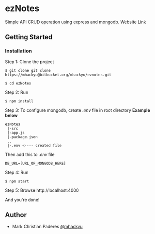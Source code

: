 # ezNotes

Simple API CRUD operation using express and mongodb. 
[Website Link](https://cryptic-sands-38004.herokuapp.com/)

## Getting Started

### Installation

Step 1: Clone the project
```
$ git clone git clone https://mhackyu@bitbucket.org/mhackyu/eznotes.git
```
```
$ cd ezNotes
```

Step 2: Run
```
$ npm install
```
Step 3: To configure mongodb, create .*env* file in root directory 
**Example below**
```
ezNotes
 |-src
 |-app.js
 |-package.json
 ..
 |-.env <---- created file
```
Then add this to *.env* file
```
DB_URL=[URL_OF_MONGODB_HERE]
```

Step 4: Run 
```
$ npm start
```

Step 5: Browse http://localhost:4000

And you're done!

## Author
* Mark Christian Paderes [@mhackyu](https://github.com/mhackyu)




